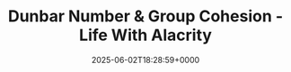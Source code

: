 ---
title: Dunbar Number & Group Cohesion - Life With Alacrity
slug: 20250602T182859
date: 2025-06-02T18:28:59+0000
params:
  url: https://www.lifewithalacrity.com/article/dunbar-number-and-group-cohesion/
tags:
- culture
- teams
- organization
- to-read
---